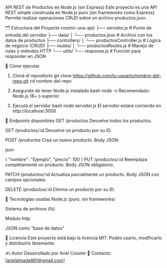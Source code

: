 API REST de Productos en Node.js (sin Express)
Este proyecto es una API REST simple construida en Node.js puro (sin frameworks como Express). Permite realizar operaciones CRUD sobre un archivo productos.json.

🗂️ Estructura del Proyecto
cosimir-una-api/ ├── servidor.js # Punto de entrada del servidor ├── data/ │ └── productos.json # Archivo con los datos de productos ├── controllers/ │ └── productosController.js # Lógica de negocio (CRUD) ├── routes/ │ └── productosRoutes.js # Manejo de rutas y métodos HTTP └── utils/ └── response.js # Función para responder en JSON

🚀 Cómo ejecutar
1. Cloná el repositorio
git clone https://github.com/tu-usuario/nombre-del-repo.git
cd nombre-del-repo
2. Asegurate de tener Node.js instalado
bash
node -v
Recomendado: Node.js 18+ o superior

3. Ejecutá el servidor
bash
node servidor.js
El servidor estará corriendo en http://localhost:3000

📌 Endpoints disponibles
GET /productos
Devuelve todos los productos.

GET /productos/:id
Devuelve un producto por su ID.

POST /productos
Crea un nuevo producto.
Body JSON:

json

{
  "nombre": "Ejemplo",
  "precio": 100
}
PUT /productos/:id
Reemplaza completamente un producto.
Body JSON obligatorio.

PATCH /productos/:id
Actualiza parcialmente un producto.
Body JSON con campos opcionales.

DELETE /productos/:id
Elimina un producto por su ID.

🧱 Tecnologías usadas
Node.js (puro, sin frameworks)

Sistema de archivos (fs)

Módulo http

JSON como "base de datos"

📄 Licencia
Este proyecto está bajo la licencia MIT. Podés usarlo, modificarlo y distribuirlo libremente.

✍️ Autor
Desarrollado por Ariel Cosimir
📧 Contacto: [arielalmada861@gmail.com]
